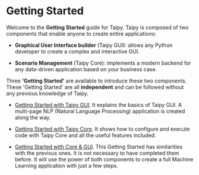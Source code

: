 # Getting Started

Welcome to the **Getting Started** guide for Taipy. Taipy is composed of two components that enable anyone to create entire applications:

- **Graphical User Interface builder** (Taipy GUI): allows any Python developer to create a complex and interactive GUI.

- **Scenario Management** (Taipy Core): implements a modern backend for any data-driven application based on your business case.

Three **'Getting Started'** are available to introduce these two components. These 'Getting Started' are all **independent** and can be followed without any previous knowledge of Taipy.
 
- [Getting Started with Taipy GUI](./getting-started-gui/index.md). It explains the basics of Taipy GUI. A multi-page NLP (Natural Language Processing) application is created along the way.

- [Getting Started with Taipy Core](./getting-started-core/index.md). It shows how to configure and execute code with Taipy Core and all the useful features included.

- [Getting Started with Core & GUI](./getting-started/index.md). This Getting Started has similarities with the previous ones. It is not necessary to have completed them before. It will use the power of both components to create a full Machine Learning application with just a few steps.
